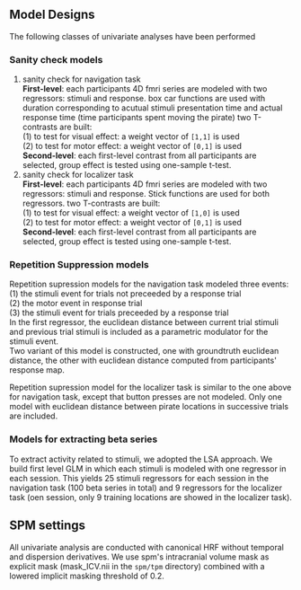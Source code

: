 ## Model Designs
The following classes of univariate analyses have been performed
### Sanity check models
1. sanity check for navigation task  
   **First-level**: each participants 4D fmri series are modeled with two regressors: stimuli and response. box car functions are used with duration corresponding to acutual stimuli presentation time and actual response time (time participants spent moving the pirate)
   two T-contrasts are built:  
    (1) to test for visual effect: a weight vector of `[1,1]` is used  
    (2) to test for motor effect: a weight vector of `[0,1]` is used  
    **Second-level**: each first-level contrast from all participants are selected, group effect is tested using one-sample t-test.
2. sanity check for localizer task  
   **First-level**: each participants 4D fmri series are modeled with two regressors: stimuli and response. Stick functions are used for both regressors.
   two T-contrasts are built:    
    (1) to test for visual effect: a weight vector of `[1,0]` is used   
    (2) to test for motor effect: a weight vector of `[0,1]` is used   
    **Second-level**: each first-level contrast from all participants are selected, group effect is tested using one-sample t-test.  

### Repetition Suppression models
Repetition supression models for the navigation task modeled three events:
(1) the stimuli event for trials not preceeded by a response trial   
(2) the motor event in response trial  
(3) the stimuli event for trials preceeded by a response trial  
In the first regressor, the euclidean distance between current trial stimuli and previous trial stimuli is included as a parametric modulator for the stimuli event.  
Two variant of this model is constructed, one with groundtruth euclidean distance, the other with euclidean distance computed from participants' response map.

Repetition supression model for the localizer task is similar to the one above for navigation task, except that button presses are not modeled. Only one model with euclidean distance between pirate locations in successive trials are included.

### Models for extracting beta series
To extract activity related to stimuli, we adopted the LSA approach. We build first level GLM in which each stimuli is modeled with one regressor in each session. This yields 25 stimuli regressors for each session in the navigation task (100 beta series in total) and 9 regressors for the localizer task (oen session, only 9 training locations are showed in the localizer task).

## SPM settings
All univariate analysis are conducted with canonical HRF without temporal and dispersion derivatives. We use spm's intracranial volume mask as explicit mask (mask_ICV.nii in the `spm/tpm` directory) combined with a lowered implicit masking threshold of 0.2. 
